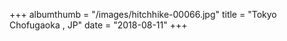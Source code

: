 +++
albumthumb = "/images/hitchhike-00066.jpg"
title = "Tokyo Chofugaoka , JP"
date = "2018-08-11"
+++
